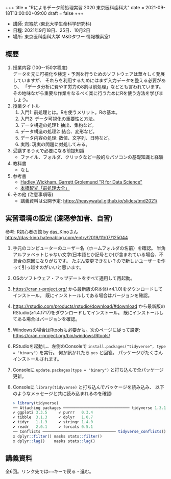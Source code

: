 +++
title = "Rによるデータ前処理実習 2020 東京医科歯科大"
date = 2021-09-18T13:00:00+09:00
draft = false
+++

- 講師: 岩嵜航 (東北大学生命科学研究科)
- 日程: 2021年9月18日、25日、10月2日
- 場所: 東京医科歯科大学 M&Dタワー 情報検索室1


## 概要

1.  授業内容 (100--150字程度)<br>
    データを元に可視化や検定・予測を行うためのソフトウェアは華々しく発展していますが、
    それらを利用するためにはまず入力データを整える必要があり、
    「データ分析に費やす労力の8割は前処理」などとも言われています。
    その地味ながら重要な作業をなるべく楽に行うためにRを使う方法を学びましょう。
1.  授業タイトル
    1. 入門1: 前処理とは。Rを使うメリット。Rの基本。
    2. 入門2: データ可視化の重要性と方法。
    3. データ構造の処理1: 抽出、集約など。
    4. データ構造の処理2: 結合、変形など。
    5. データ内容の処理: 数値、文字列、日時など。
    6. 実践: 現実の問題に対処してみる。
1.  受講するうえで必要になる前提知識
    - ファイル、フォルダ、クリックなど一般的なパソコンの基礎知識と経験
1.  教科書
    - なし
1.  参考書
    - [Hadley Wickham, Garrett Grolemund "R for Data Science"](https://r4ds.had.co.nz/)
    - [本橋智光「前処理大全」](https://www.amazon.co.jp/dp/4774196479/ref=as_li_ss_tl?ie=UTF8&linkCode=ll1&tag=heavywatal-22&linkId=8a3fd4e9a0c944b1b41242bbab8d147b)
1.  その他 (注意事項等)
    - 講義資料は公開予定: <https://heavywatal.github.io/slides/tmd2021/>


## 実習環境の設定 (遠隔参加者、自習)

参考: R初心者の館 by das_Kinoさん<br>
<https://das-kino.hatenablog.com/entry/2019/11/07/125044>

1.  手元のコンピューターのユーザー名（ホームフォルダの名前）を確認。
    半角アルファベットじゃない文字(日本語とか記号とか)が含まれている場合、不具合の原因になりがちです。
    たぶん変更できない？ので新しいユーザーを作って引っ越すのがいいと思います。
1.  OSのソフトウェア・アップデートをすべて適用して再起動。
1.  <https://cran.r-project.org/>
    から最新版のR本体(≥4.1.0)をダウンロードしてインストール。
    既にインストールしてある場合はバージョンを確認。
1.  <https://rstudio.com/products/rstudio/download/#download>
    から最新版のRStudio(≥1.4.1717)をダウンロードしてインストール。
    既にインストールしてある場合はバージョンを確認。
1.  Windowsの場合はRtoolsも必要かも。次のページに従って設定:<br>
    <https://cran.r-project.org/bin/windows/Rtools/>
1.  RStudioを起動し、左側のConsoleで `install.packages("tidyverse", type = "binary")` を実行。
    何か訊かれたら `yes` と回答。
    パッケージがたくさんインストールされます。
1.  Consoleに `update.packages(type = "binary")` と打ち込んで全パッケージ更新。
1.  Consoleに `library(tidyverse)` と打ち込んでパッケージを読み込み、
    以下のようなメッセージと共に読み込まれるのを確認:

    ```r
    > library(tidyverse)
    ── Attaching packages ───────────────────────────── tidyverse 1.3.1 ──
    ✔ ggplot2 3.3.5     ✔ purrr   0.3.4
    ✔ tibble  3.1.3     ✔ dplyr   1.0.7
    ✔ tidyr   1.1.3     ✔ stringr 1.4.0
    ✔ readr   2.0.1     ✔ forcats 0.5.1
    ── Conflicts ──────────────────────────────── tidyverse_conflicts() ──
    x dplyr::filter() masks stats::filter()
    x dplyr::lag()    masks stats::lag()
    ```


## 講義資料

全6回。リンク先では<kbd>←</kbd><kbd>→</kbd>キーで戻る・進む。

